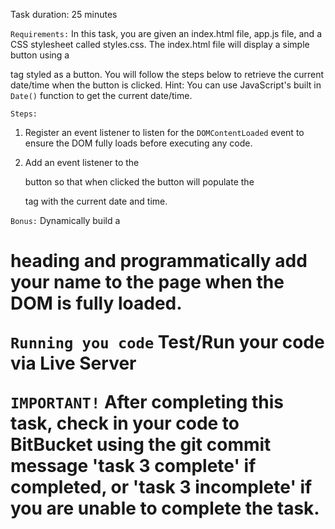 Task duration:  25 minutes

`Requirements:`
In this task, you are given an index.html file, app.js file, and a CSS stylesheet called styles.css.  The index.html file will display a simple button using a <div> tag styled as a button. You will follow the steps below to retrieve the current date/time when the button is clicked. Hint: You can use JavaScript's built in `Date()` function to get the current date/time.


`Steps:`
1. Register an event listener to listen for the `DOMContentLoaded` event to ensure the DOM fully loads before executing any code.

2. Add an event listener to the <div> button so that when clicked the button will populate the <p> tag with the current date and time.

`Bonus:`
Dynamically build a <h1> heading and programmatically add your name to the page when the DOM is fully loaded.


`Running you code`
Test/Run your code via Live Server


`IMPORTANT!`
After completing this task, check in your code to BitBucket using the git commit message 'task 3 complete' if completed, or 'task 3 incomplete' if you are unable to complete the task.

